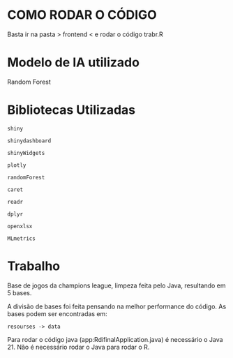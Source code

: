 # COMO RODAR O CÓDIGO

Basta ir na pasta > frontend < e rodar o código trabr.R

# Modelo de IA utilizado

Random Forest

# Bibliotecas Utilizadas

    shiny

    shinydashboard

    shinyWidgets

    plotly

    randomForest

    caret

    readr

    dplyr

    openxlsx

    MLmetrics

# Trabalho

Base de jogos da champions league, limpeza feita pelo Java, resultando em 5 bases.

A divisão de bases foi feita pensando na melhor performance do código. As bases podem ser encontradas em:

    resourses -> data

Para rodar o código java (app:RdifinalApplication.java) é necessário o Java 21. Não é necessário rodar o Java para rodar o R.